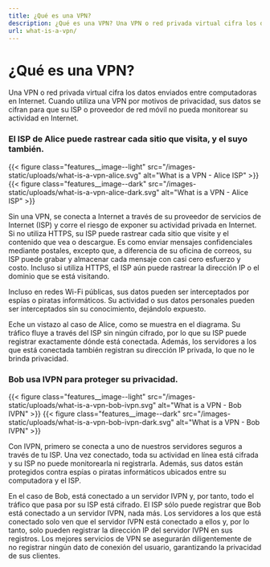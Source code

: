 ```yaml
---
title: ¿Qué es una VPN?
description: ¿Qué es una VPN? Una VPN o red privada virtual cifra los datos enviados entre computadoras en Internet. Cuando utiliza una VPN por motivos de privacidad, sus datos se cifran para que su ISP o proveedor de red móvil no pueda monitorear su actividad en Internet.
url: what-is-a-vpn/
---
```

# ¿Qué es una VPN?

Una VPN o red privada virtual cifra los datos enviados entre computadoras en Internet. Cuando utiliza una VPN por motivos de privacidad, sus datos se cifran para que su ISP o proveedor de red móvil no pueda monitorear su actividad en Internet.

### El ISP de Alice puede rastrear cada sitio que visita, y el suyo también.

{{< figure class="features__image--light" src="/images-static/uploads/what-is-a-vpn-alice.svg" alt="What is a VPN - Alice ISP" >}}
{{< figure class="features__image--dark" src="/images-static/uploads/what-is-a-vpn-alice-dark.svg" alt="What is a VPN - Alice ISP" >}}

Sin una VPN, se conecta a Internet a través de su proveedor de servicios de Internet (ISP) y corre el riesgo de exponer su actividad privada en Internet. Si no utiliza HTTPS, su ISP puede rastrear cada sitio que visite y el contenido que vea o descargue. Es como enviar mensajes confidenciales mediante postales, excepto que, a diferencia de su oficina de correos, su ISP puede grabar y almacenar cada mensaje con casi cero esfuerzo y costo. Incluso si utiliza HTTPS, el ISP aún puede rastrear la dirección IP o el dominio que se está visitando.

Incluso en redes Wi-Fi públicas, sus datos pueden ser interceptados por espías o piratas informáticos. Su actividad o sus datos personales pueden ser interceptados sin su conocimiento, dejándolo expuesto.

Eche un vistazo al caso de Alice, como se muestra en el diagrama. Su tráfico fluye a través del ISP sin ningún cifrado, por lo que su ISP puede registrar exactamente dónde está conectada. Además, los servidores a los que está conectada también registran su dirección IP privada, lo que no le brinda privacidad.

### Bob usa IVPN para proteger su privacidad.

{{< figure class="features__image--light" src="/images-static/uploads/what-is-a-vpn-bob-ivpn.svg" alt="What is a VPN - Bob IVPN" >}}
{{< figure class="features__image--dark" src="/images-static/uploads/what-is-a-vpn-bob-ivpn-dark.svg" alt="What is a VPN - Bob IVPN" >}}

Con IVPN, primero se conecta a uno de nuestros servidores seguros a través de tu ISP. Una vez conectado, toda su actividad en línea está cifrada y su ISP no puede monitorearla ni registrarla. Además, sus datos están protegidos contra espías o piratas informáticos ubicados entre su computadora y el ISP.

En el caso de Bob, está conectado a un servidor IVPN y, por tanto, todo el tráfico que pasa por su ISP está cifrado. El ISP sólo puede registrar que Bob está conectado a un servidor IVPN, nada más. Los servidores a los que está conectado solo ven que el servidor IVPN está conectado a ellos y, por lo tanto, solo pueden registrar la dirección IP del servidor IVPN en sus registros. Los mejores servicios de VPN se asegurarán diligentemente de no registrar ningún dato de conexión del usuario, garantizando la privacidad de sus clientes.
